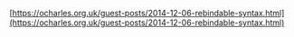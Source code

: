 [https://ocharles.org.uk/guest-posts/2014-12-06-rebindable-syntax.html](https://ocharles.org.uk/guest-posts/2014-12-06-rebindable-syntax.html)